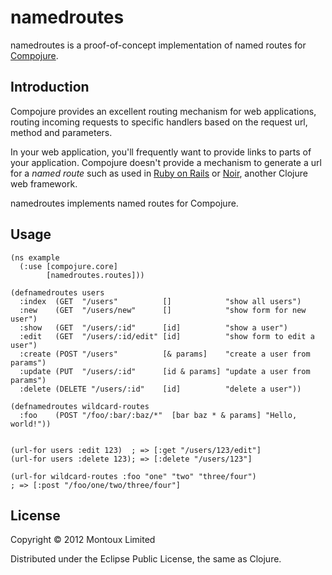 # namedroutes

namedroutes is a proof-of-concept implementation of named routes for [Compojure](https://github.com/weavejester/compojure "Compojure on Github").

## Introduction

Compojure provides an excellent routing mechanism for web applications, routing incoming requests to specific handlers based on the request url, method and parameters.

In your web application, you'll frequently want to provide links to parts of your application. Compojure doesn't provide a mechanism to generate a url for a *named route* such as used in [Ruby on Rails](http://rubyonrails.org "The Ruby on Rails website") or [Noir](http://webnoir.org "The Noir website"), another Clojure web framework.

namedroutes implements named routes for Compojure.

## Usage

	(ns example
	  (:use [compojure.core]
	        [namedroutes.routes]))

	(defnamedroutes users
	  :index  (GET  "/users"          []            "show all users")
	  :new    (GET  "/users/new"      []            "show form for new user")
	  :show   (GET  "/users/:id"      [id]          "show a user")
	  :edit   (GET  "/users/:id/edit" [id]          "show form to edit a user")
	  :create (POST "/users"          [& params]    "create a user from params")
	  :update (PUT  "/users/:id"      [id & params] "update a user from params")
	  :delete (DELETE "/users/:id"    [id]          "delete a user"))

	(defnamedroutes wildcard-routes
	  :foo    (POST "/foo/:bar/:baz/*"  [bar baz * & params] "Hello, world!"))
	
	
	(url-for users :edit 123)  ; => [:get "/users/123/edit"]
	(url-for users :delete 123); => [:delete "/users/123"]
	
	(url-for wildcard-routes :foo "one" "two" "three/four")
	; => [:post "/foo/one/two/three/four"]


## License

Copyright © 2012 Montoux Limited

Distributed under the Eclipse Public License, the same as Clojure.
